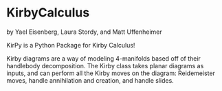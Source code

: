 # KirbyCalculus
by Yael Eisenberg, Laura Stordy, and Matt Uffenheimer

KirPy is a Python Package for Kirby Calculus!

Kirby diagrams are a way of modeling 4-manifolds based off of their handlebody decomposition. The Kirby class takes planar diagrams as inputs, and can perform all the Kirby moves on the diagram: Reidemeister moves, handle annihilation and creation, and handle slides.